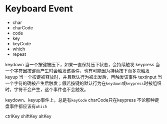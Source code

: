 # Keyboard Event

* char
* charCode
* code
* key
* keyCode
* which
* repeat

keydown 当一个按键被压下，如果一直保持压下状态，会持续触发
keypress 当一个字符因按键而产生时会触发该事件，也有可能因为持续按下而多次触发
keyup 当一个按键被释放时，并且默认行为被出发后，再触发该事件
textinput 当一个字符的确被产生后触发；假若按键的默认行为在`keydown`或`keypress`时被组织时，字符不会产生，这个事件也不会触发。


keydown、keyup事件上，总是有`keyCode`
charCode只在keypress
不论那种键盘事件都应该有`which`

ctrlKey
shiftKey
altKey
